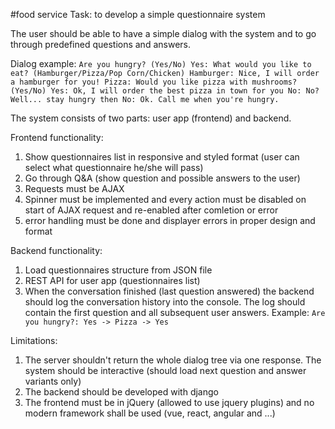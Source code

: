 #food service
Task: to develop a simple questionnaire system

The user should be able to have a simple dialog with the system and to go through predefined questions and answers.

Dialog example:
`
Are you hungry? (Yes/No)
   Yes:
       What would you like to eat? (Hamburger/Pizza/Pop Corn/Chicken)
           Hamburger:
               Nice, I will order a hamburger for you!
           Pizza:
               Would you like pizza with mushrooms? (Yes/No)
                   Yes:
                       Ok, I will order the best pizza in town for you
                   No:
                      No? Well... stay hungry then
   No:
       Ok. Call me when you're hungry.
       `

The system consists of two parts: user app (frontend) and backend.

Frontend functionality:
1. Show questionnaires list in responsive and styled format (user can select what questionnaire he/she will pass)
2. Go through Q&A (show question and possible answers to the user)
3. Requests must be AJAX
4. Spinner must be implemented and every action must be disabled on start of AJAX request and re-enabled after comletion or error
5. error handling must be done and displayer errors in proper design and format

Backend functionality:
1. Load questionnaires structure from JSON file
2. REST API for user app (questionnaires list)
3. When the conversation finished (last question answered) the backend should log the conversation history into the console. The log should contain the first question and all subsequent user answers. Example: `Are you hungry?: Yes -> Pizza -> Yes`

Limitations:
1. The server shouldn't return the whole dialog tree via one response. The system should be interactive (should load next question and answer variants only)
2. The backend should be developed with django
3. The frontend must be in jQuery (allowed to use jquery plugins) and no modern framework shall be used (vue, react, angular and ...)


